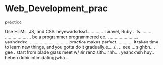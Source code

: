# Web_Development_prac
practice

Use HTML, JS, and CSS.
 heyewadsdssd.............
Laravel, Ruby ..ds.........
.....................
be a programmer programmered ee...........................
 yeahdsdsd.................................
practice makes perfect.............
It takes time to learn new things, and you gotta do it gradually.e...../..
..
 eee ...
sighbn..
. gee . start from blade grass meet w/ sir renz
sith..
hhh....
yeahcxhsh
huy..
heben
ddhb
intimidating
jwha
..
